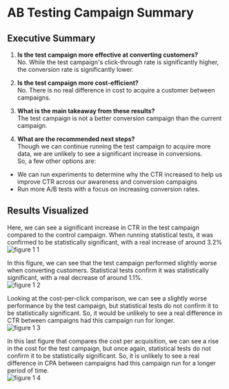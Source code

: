 # AB Testing Campaign Summary

## Executive Summary
1. <b>Is the test campaign more effective at converting customers?</b>  
No. While the test campaign's click-through rate is significantly higher, the conversion rate is significantly lower.
   
2. <b>Is the test campaign more cost-efficient?</b>  
No. There is no real difference in cost to acquire a customer between campaigns.
   
3. <b>What is the main takeaway from these results?</b>  
The test campaign is not a better conversion campaign than the current campaign.
  
4. <b>What are the recommended next steps?</b>  
Though we can continue running the test campaign to acquire more data, we are unlikely to see a significant increase in conversions.  
  So, a few other options are:
- We can run experiments to determine why the CTR increased to help us improve CTR across our awareness and conversion campaigns  
- Run more A/B tests with a focus on increasing conversion rates.

## Results Visualized
Here, we can see a significant increase in CTR in the test campaign compared to the control campaign. When running statistical tests, it was confirmed to be statistically significant, with a real increase of around 3.2%  
![figure 1 1](https://github.com/akiraloli/data-projects/assets/74118113/f9d082d9-58a9-4302-a34c-ad6263512211)  

In this figure, we can see that the test campaign performed slightly worse when converting customers. Statistical tests confirm it was statistically significant, with a real decrease of around 1.1%.  
![figure 1 2](https://github.com/akiraloli/data-projects/assets/74118113/8da0ec3e-037b-4396-b2a8-c3ee723b2be1)  

Looking at the cost-per-click comparison, we can see a slightly worse performance by the test campaign, but statistical tests do not confirm it to be statistically significant. So, it would be unlikely to see a real difference in CTR between campaigns had this campaign run for longer.  
![figure 1 3](https://github.com/akiraloli/data-projects/assets/74118113/b7445b97-192d-4cb8-8c5e-c00fde3e8105)  

In this last figure that compares the cost per acquisition, we can see a rise in the cost for the test campaign, but once again, statistical tests do not confirm it to be statistically significant. So, it is unlikely to see a real difference in CPA between campaigns had this campaign run for a longer period of time.  
![figure 1 4](https://github.com/akiraloli/data-projects/assets/74118113/ecd08d79-26e7-4126-b09c-60ae42919d4c)
